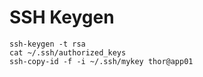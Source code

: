 # SSH Keygen

```
ssh-keygen -t rsa
cat ~/.ssh/authorized_keys
ssh-copy-id -f -i ~/.ssh/mykey thor@app01
```